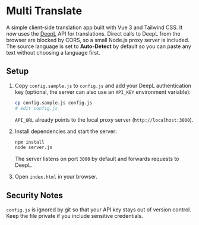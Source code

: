 # Multi Translate

A simple client-side translation app built with Vue 3 and Tailwind CSS. It now
uses the [DeepL](https://www.deepl.com/) API for translations. Direct calls to
DeepL from the browser are blocked by CORS, so a small Node.js proxy server is
included. The source language is set to **Auto‑Detect** by default so you can
paste any text without choosing a language first.

## Setup

1. Copy `config.sample.js` to `config.js` and add your DeepL authentication key
   (optional, the server can also use an `API_KEY` environment variable):

   ```bash
   cp config.sample.js config.js
   # edit config.js
   ```
   `API_URL` already points to the local proxy server (`http://localhost:3000`).

2. Install dependencies and start the server:
   ```bash
   npm install
   node server.js
   ```
   The server listens on port `3000` by default and forwards requests to DeepL.

3. Open `index.html` in your browser.

## Security Notes

`config.js` is ignored by git so that your API key stays out of version control. Keep the file private if you include sensitive credentials.

